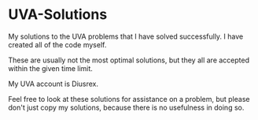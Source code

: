 UVA-Solutions
=============

My solutions to the UVA problems that I have solved successfully. I have created all of the code myself.

These are usually not the most optimal solutions, but they all are accepted within the given time limit.

My UVA account is Diusrex.

Feel free to look at these solutions for assistance on a problem, but please don't just copy my solutions, because there is no usefulness in doing so.
